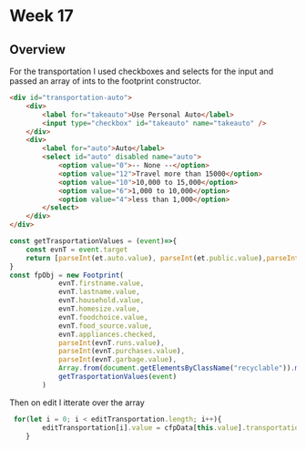 # Week 17

## Overview

For the transportation I used checkboxes and selects for the input and passed an array of ints to the footprint constructor.

```html
<div id="transportation-auto">
	<div>
		<label for="takeauto">Use Personal Auto</label>
		<input type="checkbox" id="takeauto" name="takeauto" />
	</div>
	<div>
		<label for="auto">Auto</label>
		<select id="auto" disabled name="auto">
			<option value="0">-- None --</option>
			<option value="12">Travel more than 15000</option>
			<option value="10">10,000 to 15,000</option>
			<option value="6">1,000 to 10,000</option>
			<option value="4">less than 1,000</option>
		</select>
	</div>
</div>
```

```js
const getTrasportationValues = (event)=>{
	const evnT = event.target
	return [parseInt(et.auto.value), parseInt(et.public.value),parseInt(et.flights.value)]
}
const fpObj = new Footprint(
			evnT.firstname.value,
			evnT.lastname.value,
			evnT.household.value,
			evnT.homesize.value,
			evnT.foodchoice.value,
			evnT.food_source.value,
            evnT.appliances.checked,
			parseInt(evnT.runs.value),
			parseInt(evnT.purchases.value),
			parseInt(evnT.garbage.value),
			Array.from(document.getElementsByClassName("recyclable")).map(input => input.checked),
			getTrasportationValues(event)
		)
```
Then on edit I itterate over the array

```js
 for(let i = 0; i < editTransportation.length; i++){
        editTransportation[i].value = cfpData[this.value].transportation[i]
    }

```